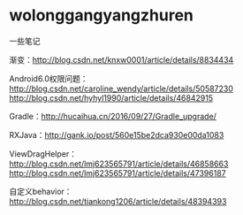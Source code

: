 # wolonggangyangzhuren

一些笔记

渐变：http://blog.csdn.net/knxw0001/article/details/8834434

Android6.0权限问题：http://blog.csdn.net/caroline_wendy/article/details/50587230
http://blog.csdn.net/hyhyl1990/article/details/46842915

Gradle：http://hucaihua.cn/2016/09/27/Gradle_upgrade/

RXJava：http://gank.io/post/560e15be2dca930e00da1083

ViewDragHelper：http://blog.csdn.net/lmj623565791/article/details/46858663
http://blog.csdn.net/lmj623565791/article/details/47396187

自定义behavior：http://blog.csdn.net/tiankong1206/article/details/48394393
